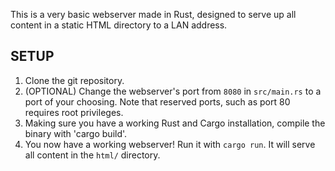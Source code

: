 This is a very basic webserver made in Rust, designed to serve up all content in a static HTML directory to a LAN address.

## SETUP

1. Clone the git repository.
2. (OPTIONAL) Change the webserver's port from `8080` in `src/main.rs` to a port of your choosing. Note that reserved ports, such as port 80 requires root privileges.
3. Making sure you have a working Rust and Cargo installation, compile the binary with 'cargo build'.
4. You now have a working webserver! Run it with `cargo run`. It will serve all content in the `html/` directory.

